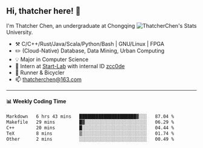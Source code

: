 ## Hi, thatcher here! :wave:

<img align="right" src="https://github-readme-stats.vercel.app/api?username=thatcherchen&title_color=333&text_color=777" alt="ThatcherChen's Stats" >

I'm Thatcher Chen, an undergraduate at Chongqing University.

- :hammer_and_pick:  C/C++/Rust/Java/Scala/Python/Bash | GNU/Linux | FPGA
- :pencil2:  (Cloud-Native) Database, Data Mining, Urban Computing
- :bulb:   Major in Computer Science
- :telescope:  Intern at [Start-Lab](https://github.com/Spatio-Temporal-Lab) with internal ID [zcc0de](https://github.com/zcc0de)
- :seedling:  Runner & Bicycler
- :mailbox: thatcherchen@163.com

---

#### :bar_chart: Weekly Coding Time

<!--START_SECTION:waka-->

```txt
Markdown   6 hrs 43 mins   █████████████████████▓░░░   87.04 %
Makefile   29 mins         █▓░░░░░░░░░░░░░░░░░░░░░░░   06.29 %
C++        20 mins         █░░░░░░░░░░░░░░░░░░░░░░░░   04.44 %
TeX        8 mins          ▒░░░░░░░░░░░░░░░░░░░░░░░░   01.74 %
Other      2 mins          ░░░░░░░░░░░░░░░░░░░░░░░░░   00.49 %
```

<!--END_SECTION:waka-->
